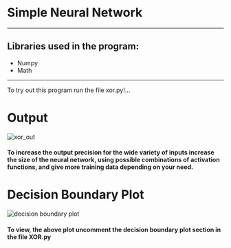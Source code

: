 # Simple Neural Network

---

Libraries used in the program:
--
  - Numpy
  - Math

***

To try out this program run the file xor.py!...

# Output
![xor_out](https://github.com/Tidings-SP/AI-Models/assets/76809211/e11a482a-32b9-44c9-b8b6-05af9b393242)

#### To increase the output precision for the wide variety of inputs increase the size of the neural network, using possible combinations of activation functions, and give more training data depending on your need.

# Decision Boundary Plot
![decision boundary plot](https://github.com/Tidings-SP/AI-Models/assets/76809211/ff586c3c-0c14-45d1-a888-72a8f0eb5b8e)

#### To view, the above plot uncomment the decision boundary plot section in the file XOR.py 
